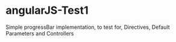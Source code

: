 angularJS-Test1
===============

Simple progressBar implementation, to test for, Directives, Default Parameters and Controllers
